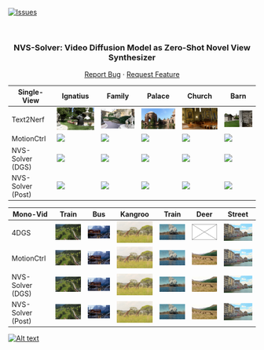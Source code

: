 <!-- Improved compatibility of back to top link: See: https://github.com/ZHU-Zhiyu/NVS_Solver/pull/73 -->
<a name="readme-top"></a>

[![Issues][issues-shield]][issues-url]
<!-- [![MIT License][license-shield]][license-url] -->
<!-- [![MyHomePage][linkedin-shield]][linkedin-url] -->

<!-- PROJECT LOGO -->
<br />
<div align="center">

  <h3 align="center">NVS-Solver: Video Diffusion Model as Zero-Shot Novel View Synthesizer</h3>
  <p align="center">
    <a href="https://github.com/ZHU-Zhiyu/NVS_Solver/issues">Report Bug</a>
    ·
    <a href="https://github.com/ZHU-Zhiyu/NVS_Solver/issues">Request Feature</a>
  </p>
</div>


| Single-View       | Ignatius                                | Family                                | Palace                                | Church                                | Barn                                |
|----------------|----------------|----------------|----------------|----------------|----------------|
| Text2Nerf | <img src='./Assests/Single/text2nerf_gif/ignatius.gif' width='200'> | <img src='./Assests/Single/text2nerf_gif/family.gif' width='200'> | <img src='./Assests/Single/text2nerf_gif/palace.gif' width='200'> | <img src='./Assests/Single/text2nerf_gif/church.gif' width='200'> | <img src='./Assests/Single/text2nerf_gif/barn.gif' width='200'> |
| MotionCtrl| <img src='./Assests/Single/motionctrl_gif/ignatius.gif' width='200'> | <img src='./Assests/Single/motionctrl_gif/family.gif' width='200'> | <img src='./Assests/Single/motionctrl_gif/palace.gif' width='200'> | <img src='./Assests/Single/motionctrl_gif/church.gif' width='200'> | <img src='./Assests/Single/motionctrl_gif/barn.gif' width='200'> |
| NVS-Solver (DGS)  | <img src='./Assests/Single/Ours_DGS_gif/ignatius.gif' width='200'> | <img src='./Assests/Single/Ours_DGS_gif/family.gif' width='200'> | <img src='./Assests/Single/Ours_DGS_gif/palace.gif' width='200'> | <img src='./Assests/Single/Ours_DGS_gif/church.gif' width='200'> | <img src='./Assests/Single/Ours_DGS_gif/barn.gif' width='200'> |
| NVS-Solver (Post) | <img src='./Assests/Single/Ours_gif/ignatius.gif' width='200'> | <img src='./Assests/Single/Ours_gif/family.gif' width='200'> | <img src='./Assests/Single/Ours_gif/palace.gif' width='200'> | <img src='./Assests/Single/Ours_gif/church.gif' width='200'> | <img src='./Assests/Single/Ours_gif/barn.gif' width='200'> |



| Mono-Vid       |  Train                              | Bus | Kangroo                                | Train                                | Deer                                | Street                                |
|----------------|----------------|----------------|----------------|----------------|----------------|----------------|
| 4DGS | <img src='./Assests/dynamic/4dgs_gif/train5_2.gif' width='200'> | <img src='./Assests/dynamic/4dgs_gif/Gaussian_bus_1.gif' width='200'> | <img src='./Assests/dynamic/4dgs_gif/kangroo2_1.gif' width='200'> | <img src='./Assests/dynamic/4dgs_gif/train3.gif' width='200'> | <img src='./Assests/dynamic/4dgs_gif/Saved_fig.jpg' width='200'> | <img src='./Assests/dynamic/4dgs_gif/street_1.gif' width='200'> |
| MotionCtrl| <img src='./Assests/dynamic/MotionCtrl_gif_01/Motion_ctrltrain5_R2.gif' width='200'> | <img src='./Assests/dynamic/MotionCtrl_gif_01/Motion_ctrl_bus_R1.gif' width='200'> | <img src='./Assests/dynamic/MotionCtrl_gif_01/kangroo_R1.gif' width='200'> | <img src='./Assests/dynamic/MotionCtrl_gif_01/Motion_ctrl_train3_R1.gif' width='200'> | <img src='./Assests/dynamic/MotionCtrl_gif_01/deer_R1.gif' width='200'> | <img src='./Assests/dynamic/MotionCtrl_gif_01/street_R1.gif' width='200'> |
| NVS-Solver (DGS)  | <img src='./Assests/dynamic/Ours_DGS_gif_01/DGS_train52.gif' width='200'> | <img src='./Assests/dynamic/Ours_DGS_gif_01/dgs_bus1.gif' width='200'>  | <img src='./Assests/dynamic/Ours_DGS_gif_01/kanroo1.gif' width='200'> | <img src='./Assests/dynamic/Ours_DGS_gif_01/DGS_train31.gif' width='200'> | <img src='./Assests/dynamic/Ours_DGS_gif_01/deer1.gif' width='200'> | <img src='./Assests/dynamic/Ours_DGS_gif_01/street1.gif' width='200'> |
| NVS-Solver (Post) | <img src='./Assests/dynamic/Ours_gif_01/Ours_train52.gif' width='200'> | <img src='./Assests/dynamic/Ours_gif_01/Ours_bus1.gif' width='200'> | <img src='./Assests/dynamic/Ours_gif_01/kangroo1.gif' width='200'> | <img src='./Assests/dynamic/Ours_gif_01/Ours_train31.gif' width='200'> | <img src='./Assests/dynamic/Ours_gif_01/deer1.gif' width='200'> | <img src='./Assests/dynamic/Ours_gif_01/street1.gif' width='200'> |

[![Alt text](https://img.youtube.com/vi/KLnj7ch6big/0.jpg)](https://www.youtube.com/watch?v=KLnj7ch6big)

[contributors-shield]: https://img.shields.io/github/contributors/ZHU-Zhiyu/NVS_Solver.svg?style=for-the-badge
[contributors-url]: https://github.com/ZHU-Zhiyu/NVS_Solver/graphs/contributors
[forks-shield]: https://img.shields.io/github/forks/ZHU-Zhiyu/NVS_Solver.svg?style=for-the-badge
[forks-url]: https://github.com/ZHU-Zhiyu/NVS_Solver/network/members
[stars-shield]: https://img.shields.io/github/stars/ZHU-Zhiyu/NVS_Solver.svg?style=for-the-badge
[stars-url]: https://github.com/ZHU-Zhiyu/NVS_Solver/stargazers
[issues-shield]: https://img.shields.io/github/issues/ZHU-Zhiyu/NVS_Solver.svg?style=for-the-badge
[issues-url]: https://github.com/ZHU-Zhiyu/NVS_Solver/issues
[license-shield]: https://img.shields.io/github/license/ZHU-Zhiyu/NVS_Solver.svg?style=for-the-badge
[license-url]: https://github.com/ZHU-Zhiyu/NVS_Solver/blob/master/LICENSE.txt
